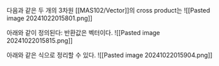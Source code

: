 다음과 같은 두 개의 3차원 [[MAS102/Vector]]의 cross product는
![[Pasted image 20241022015801.png]]

아래와 같이 정의된다: 반환값은 벡터이다.
![[Pasted image 20241022015815.png]]

아래와 같은 식으로 정리할 수 있다.
![[Pasted image 20241022015904.png]]

